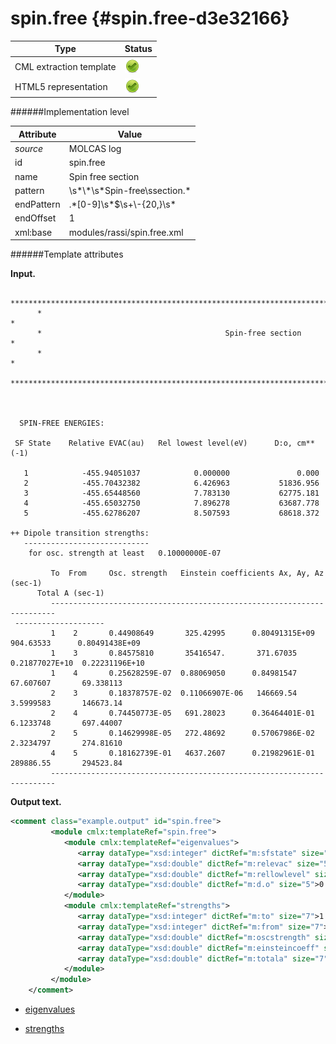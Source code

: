 # spin.free {#spin.free-d3e32166}


| Type                                                                                                                                                                                                  | Status                                                                                                                                                                                                |
|----|----|
| CML extraction template                                                                                                                                                                               | ![](/imgs/Total.png)                                                                                                                                                                                  |
| HTML5 representation                                                                                                                                                                                  | ![](/imgs/Total.png)                                                                                                                                                                                  |

######Implementation level

| Attribute                                                                                                                                                                                             | Value                                                                                                                                                                                                 |
|----|----|
| *source*                                                                                                                                                                                              | MOLCAS log                                                                                                                                                                                            |
| id                                                                                                                                                                                                    | spin.free                                                                                                                                                                                             |
| name                                                                                                                                                                                                  | Spin free section                                                                                                                                                                                     |
| pattern                                                                                                                                                                                               | \\s\*\\\*\\s\*Spin-free\\ssection.\*                                                                                                                                                                  |
| endPattern                                                                                                                                                                                            | .\*\[0-9\]\\s\*\$\\s+\\-{20,}\\s\*                                                                                                                                                                    |
| endOffset                                                                                                                                                                                             | 1                                                                                                                                                                                                     |
| xml:base                                                                                                                                                                                              | modules/rassi/spin.free.xml                                                                                                                                                                           |

######Template attributes

**Input.**

          ****************************************************************************************************
          *                                                                                                  *
          *                                         Spin-free section                                        *
          *                                                                                                  *
          ****************************************************************************************************
     
     
     
      SPIN-FREE ENERGIES:
     
     SF State    Relative EVAC(au)   Rel lowest level(eV)      D:o, cm**(-1)
     
       1            -455.94051037            0.000000               0.000
       2            -455.70432382            6.426963           51836.956
       3            -455.65448560            7.783130           62775.181
       4            -455.65032750            7.896278           63687.778
       5            -455.62786207            8.507593           68618.372
     
    ++ Dipole transition strengths:
       ----------------------------
        for osc. strength at least   0.10000000E-07
     
             To  From     Osc. strength   Einstein coefficients Ax, Ay, Az (sec-1)  
          Total A (sec-1)  
             -----------------------------------------------------------------------
     --------------------
             1    2       0.44908649       325.42995      0.80491315E+09   904.63533      0.80491438E+09
             1    3       0.84575810       35416547.       371.67035      0.21877027E+10  0.22231196E+10
             1    4       0.25628259E-07  0.88069050      0.84981547       67.607607       69.338113    
             2    3       0.18378757E-02  0.11066907E-06   146669.54       3.5999583       146673.14    
             2    4       0.74450773E-05   691.28023      0.36464401E-01   6.1233748       697.44007    
             2    5       0.14629998E-05   272.48692      0.57067986E-02   2.3234797       274.81610    
             4    5       0.18162739E-01   4637.2607      0.21982961E-01   289886.55       294523.84    
             -----------------------------------------------------------------------
        

**Output text.**

```xml
<comment class="example.output" id="spin.free">
         <module cmlx:templateRef="spin.free">
            <module cmlx:templateRef="eigenvalues">
               <array dataType="xsd:integer" dictRef="m:sfstate" size="5">1 2 3 4 5</array>
               <array dataType="xsd:double" dictRef="m:relevac" size="5">-455.94051037 -455.70432382 -455.65448560 -455.65032750 -455.62786207</array>
               <array dataType="xsd:double" dictRef="m:rellowlevel" size="5">0.000000 6.426963 7.783130 7.896278 8.507593</array>
               <array dataType="xsd:double" dictRef="m:d.o" size="5">0.000 51836.956 62775.181 63687.778 68618.372</array>
            </module>
            <module cmlx:templateRef="strengths">
               <array dataType="xsd:integer" dictRef="m:to" size="7">1 1 1 2 2 2 4</array>
               <array dataType="xsd:integer" dictRef="m:from" size="7">2 3 4 3 4 5 5</array>
               <array dataType="xsd:double" dictRef="m:oscstrength" size="7">0.44908649 0.84575810 0.25628259E-07 0.18378757E-02 0.74450773E-05 0.14629998E-05 0.18162739E-01</array>
               <array dataType="xsd:double" dictRef="m:einsteincoeff" size="21">325.42995 0.80491315E+09 904.63533 35416547. 371.67035 0.21877027E+10 0.88069050 0.84981547 67.607607 0.11066907E-06 146669.54 3.5999583 691.28023 0.36464401E-01 6.1233748 272.48692 0.57067986E-02 2.3234797 4637.2607 0.21982961E-01 289886.55</array>
               <array dataType="xsd:double" dictRef="m:totala" size="7">0.80491438E+09 0.22231196E+10 69.338113 146673.14 697.44007 274.81610 294523.84</array>
            </module>
         </module>
    </comment>
```

-   [eigenvalues](/out/md/cml/molcas_log/eigenvalues-d3e32173.md)

<!-- -->

-   [strengths](/out/md/cml/molcas_log/strengths-d3e32249.md)


